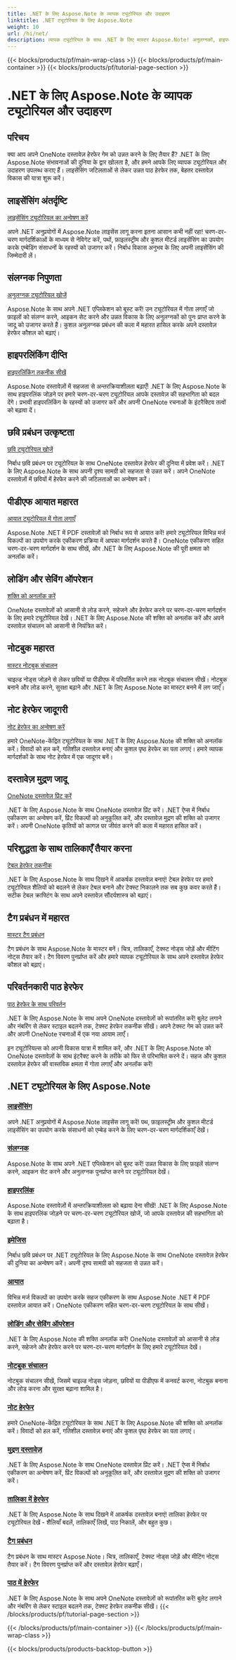 ```yaml
---
title: .NET के लिए Aspose.Note के व्यापक ट्यूटोरियल और उदाहरण
linktitle: .NET ट्यूटोरियल के लिए Aspose.Note
weight: 10
url: /hi/net/
description: व्यापक ट्यूटोरियल के साथ .NET के लिए मास्टर Aspose.Note! अनुलग्नकों, हाइपरलिंक्स, छवियों और बहुत कुछ में गोता लगाएँ। अपने OneNote दस्तावेज़ हेरफेर को उन्नत करें।
---
```


{{< blocks/products/pf/main-wrap-class >}}
{{< blocks/products/pf/main-container >}}
{{< blocks/products/pf/tutorial-page-section >}}

# .NET के लिए Aspose.Note के व्यापक ट्यूटोरियल और उदाहरण

## परिचय

क्या आप अपने OneNote दस्तावेज़ हेरफेर गेम को उन्नत करने के लिए तैयार हैं? .NET के लिए Aspose.Note संभावनाओं की दुनिया के द्वार खोलता है, और हमने आपके लिए व्यापक ट्यूटोरियल और उदाहरण उपलब्ध कराए हैं। लाइसेंसिंग जटिलताओं से लेकर उन्नत पाठ हेरफेर तक, बेहतर दस्तावेज़ विकास की यात्रा शुरू करें।

## लाइसेंसिंग अंतर्दृष्टि 
[लाइसेंसिंग ट्यूटोरियल का अन्वेषण करें](./licensing/)

अपने .NET अनुप्रयोगों में Aspose.Note लाइसेंस लागू करना इतना आसान कभी नहीं रहा! चरण-दर-चरण मार्गदर्शिकाओं के माध्यम से नेविगेट करें, पथों, फ़ाइलस्ट्रीम और कुशल मीटर्ड लाइसेंसिंग का उपयोग करके एम्बेडिंग संसाधनों के रहस्यों को उजागर करें। निर्बाध विकास अनुभव के लिए अपनी लाइसेंसिंग की जिम्मेदारी लें।

## संलग्नक निपुणता 
[अनुलग्नक ट्यूटोरियल खोजें](./attachments/)

Aspose.Note के साथ अपने .NET एप्लिकेशन को बूस्ट करें! उन ट्यूटोरियल में गोता लगाएँ जो फ़ाइलों को संलग्न करने, आइकन सेट करने और उन्नत विकास के लिए अनुलग्नकों को पुनः प्राप्त करने के जादू को उजागर करते हैं। कुशल अनुलग्नक प्रबंधन की कला में महारत हासिल करके अपने दस्तावेज़ हेरफेर कौशल को बढ़ाएं।

## हाइपरलिंकिंग दीप्ति 
[हाइपरलिंकिंग तकनीक सीखें](./hyperlinks/)

Aspose.Note दस्तावेज़ों में सहजता से अन्तरक्रियाशीलता बढ़ाएँ! .NET के लिए Aspose.Note के साथ हाइपरलिंक जोड़ने पर हमारे चरण-दर-चरण ट्यूटोरियल आपके दस्तावेज़ की सहभागिता को बदल देंगे। प्रभावी हाइपरलिंकिंग के रहस्यों को उजागर करें और अपनी OneNote रचनाओं के इंटरैक्टिव तत्वों को बढ़ावा दें।

## छवि प्रबंधन उत्कृष्टता 
[छवि ट्यूटोरियल खोजें](./images/)

निर्बाध छवि प्रबंधन पर ट्यूटोरियल के साथ OneNote दस्तावेज़ हेरफेर की दुनिया में प्रवेश करें। .NET के लिए Aspose.Note के साथ अपनी दृश्य सामग्री को सहजता से उन्नत करें। अपने OneNote दस्तावेज़ों में छवियों में हेरफेर करने की जटिलताओं का अन्वेषण करें।

## पीडीएफ आयात महारत 
[आयात ट्यूटोरियल में गोता लगाएँ](./import/)

Aspose.Note .NET में PDF दस्तावेज़ों को निर्बाध रूप से आयात करें! हमारे ट्यूटोरियल विभिन्न मर्ज विकल्पों का उपयोग करके एकीकरण प्रक्रिया में आपका मार्गदर्शन करते हैं। OneNote एकीकरण सहित चरण-दर-चरण मार्गदर्शन के साथ सीखें, और .NET के लिए Aspose.Note की पूरी क्षमता को अनलॉक करें।

## लोडिंग और सेविंग ऑपरेशन 
[शक्ति को अनलॉक करें](./loading-and-saving-operations/)

OneNote दस्तावेज़ों को आसानी से लोड करने, सहेजने और हेरफेर करने पर चरण-दर-चरण मार्गदर्शन के लिए हमारे ट्यूटोरियल देखें। .NET के लिए Aspose.Note की शक्ति को अनलॉक करें और अपने दस्तावेज़ संचालन को आसानी से नियंत्रित करें।

## नोटबुक महारत 
[मास्टर नोटबुक संचालन](./notebook-operations/)

चाइल्ड नोड्स जोड़ने से लेकर छवियों या पीडीएफ में परिवर्तित करने तक नोटबुक संचालन सीखें। नोटबुक बनाने और लोड करने, सुरक्षा बढ़ाने और .NET के लिए Aspose.Note का मास्टर बनने में लग जाएँ।

## नोट हेरफेर जादूगरी 
[नोट हेरफेर का अन्वेषण करें](./note-manipulation/)

हमारे OneNote-केंद्रित ट्यूटोरियल के साथ .NET के लिए Aspose.Note की शक्ति को अनलॉक करें। विवादों को हल करें, गतिशील दस्तावेज़ बनाएं और कुशल पृष्ठ हेरफेर का पता लगाएं। हमारे व्यापक मार्गदर्शकों के साथ नोट हेरफेर में एक जादूगर बनें।

## दस्तावेज़ मुद्रण जादू 
[OneNote दस्तावेज़ प्रिंट करें](./printing-document/)

.NET के लिए Aspose.Note के साथ OneNote दस्तावेज़ प्रिंट करें। .NET ऐप्स में निर्बाध एकीकरण का अन्वेषण करें, प्रिंट विकल्पों को अनुकूलित करें, और दस्तावेज़ मुद्रण की शक्ति को उजागर करें। अपनी OneNote कृतियों को कागज़ पर जीवंत करने की कला में महारत हासिल करें।

## परिशुद्धता के साथ तालिकाएँ तैयार करना 
[टेबल हेरफेर तकनीक](./table-manipulation/)

.NET के लिए Aspose.Note के साथ दिखने में आकर्षक दस्तावेज़ बनाएं! टेबल हेरफेर पर हमारे ट्यूटोरियल शैलियों को बदलने से लेकर टेबल बनाने और टेक्स्ट निकालने तक सब कुछ कवर करते हैं। सटीक टेबल क्राफ्टिंग के साथ अपने दस्तावेज़ सौंदर्यशास्त्र को बढ़ाएं।

## टैग प्रबंधन में महारत 
[मास्टर टैग प्रबंधन](./tag-management/)

टैग प्रबंधन के साथ Aspose.Note के मास्टर बनें। चित्र, तालिकाएँ, टेक्स्ट नोड्स जोड़ें और मीटिंग नोट्स तैयार करें। टैग विवरण पुनर्प्राप्त करें और हमारे व्यापक ट्यूटोरियल के साथ अपने दस्तावेज़ हेरफेर कौशल को बढ़ाएं।

## परिवर्तनकारी पाठ हेरफेर 
[पाठ हेरफेर के साथ परिवर्तन](./text-manipulation/)

.NET के लिए Aspose.Note के साथ अपने OneNote दस्तावेज़ों को रूपांतरित करें! बुलेट लगाने और नंबरिंग से लेकर स्टाइल बदलने तक, टेक्स्ट हेरफेर तकनीक सीखें। अपने टेक्स्ट गेम को उन्नत करें और अपनी OneNote रचनाओं में एक नया आयाम लाएँ।

इन ट्यूटोरियल्स को अपनी विकास यात्रा में शामिल करें, और .NET के लिए Aspose.Note को OneNote दस्तावेज़ों के साथ इंटरैक्ट करने के तरीके को फिर से परिभाषित करने दें। सहज और कुशल दस्तावेज़ हेरफेर की वास्तविक क्षमता में गोता लगाएँ और अनलॉक करें!
## .NET ट्यूटोरियल के लिए Aspose.Note 
### [लाइसेंसिंग](./licensing/)
अपने .NET अनुप्रयोगों में Aspose.Note लाइसेंस लागू करें! पथ, फ़ाइलस्ट्रीम और कुशल मीटर्ड लाइसेंसिंग का उपयोग करके संसाधनों को एम्बेड करने के लिए चरण-दर-चरण मार्गदर्शिकाएँ देखें।
### [संलग्नक](./attachments/)
Aspose.Note के साथ अपने .NET एप्लिकेशन को बूस्ट करें! उन्नत विकास के लिए फ़ाइलें संलग्न करने, आइकन सेट करने और अनुलग्नक पुनर्प्राप्त करने पर ट्यूटोरियल देखें।
### [हाइपरलिंक](./hyperlinks/)
Aspose.Note दस्तावेज़ों में अन्तरक्रियाशीलता को बढ़ावा देना सीखें! .NET के लिए Aspose.Note के साथ हाइपरलिंक जोड़ने पर चरण-दर-चरण ट्यूटोरियल खोजें, जो आपके दस्तावेज़ की सहभागिता को बढ़ाता है।
### [इमेजिस](./images/)
निर्बाध छवि प्रबंधन पर .NET ट्यूटोरियल के लिए Aspose.Note के साथ OneNote दस्तावेज़ हेरफेर की दुनिया का अन्वेषण करें। अपनी दृश्य सामग्री को सहजता से उन्नत करें।
### [आयात](./import/)
विभिन्न मर्ज विकल्पों का उपयोग करके सहज एकीकरण के साथ Aspose.Note .NET में PDF दस्तावेज़ आयात करें। OneNote एकीकरण सहित चरण-दर-चरण ट्यूटोरियल के साथ सीखें।
### [लोडिंग और सेविंग ऑपरेशन](./loading-and-saving-operations/)
.NET के लिए Aspose.Note की शक्ति अनलॉक करें! OneNote दस्तावेज़ों को आसानी से लोड करने, सहेजने और हेरफेर करने पर चरण-दर-चरण मार्गदर्शन के लिए हमारे ट्यूटोरियल देखें।
### [नोटबुक संचालन](./notebook-operations/)
नोटबुक संचालन सीखें, जिसमें चाइल्ड नोड्स जोड़ना, छवियों या पीडीएफ में कनवर्ट करना, नोटबुक बनाना और लोड करना और सुरक्षा बढ़ाना शामिल है। 
### [नोट हेरफेर](./note-manipulation/)
हमारे OneNote-केंद्रित ट्यूटोरियल के साथ .NET के लिए Aspose.Note की शक्ति को अनलॉक करें। विवादों को हल करें, गतिशील दस्तावेज़ बनाएं और कुशल पृष्ठ हेरफेर का पता लगाएं।
### [मुद्रण दस्तावेज़](./printing-document/)
.NET के लिए Aspose.Note के साथ OneNote दस्तावेज़ प्रिंट करें। .NET ऐप्स में निर्बाध एकीकरण का अन्वेषण करें, प्रिंट विकल्पों को अनुकूलित करें, और दस्तावेज़ मुद्रण की शक्ति को उजागर करें।
### [तालिका में हेरफेर](./table-manipulation/)
.NET के लिए Aspose.Note के साथ दिखने में आकर्षक दस्तावेज़ बनाएं! तालिका हेरफेर पर ट्यूटोरियल देखें - शैलियाँ बदलें, तालिकाएँ लिखें, पाठ निकालें, और बहुत कुछ।
### [टैग प्रबंधन](./tag-management/)
टैग प्रबंधन के साथ मास्टर Aspose.Note। चित्र, तालिकाएँ, टेक्स्ट नोड्स जोड़ें और मीटिंग नोट्स तैयार करें। टैग विवरण पुनर्प्राप्त करें और दस्तावेज़ हेरफेर बढ़ाएँ।
### [पाठ में हेरफेर](./text-manipulation/)
.NET के लिए Aspose.Note के साथ अपने OneNote दस्तावेज़ों को रूपांतरित करें! बुलेट लगाने और नंबरिंग से लेकर स्टाइल बदलने तक, टेक्स्ट हेरफेर तकनीक सीखें।
{{< /blocks/products/pf/tutorial-page-section >}}

{{< /blocks/products/pf/main-container >}}
{{< /blocks/products/pf/main-wrap-class >}}

{{< blocks/products/products-backtop-button >}}
